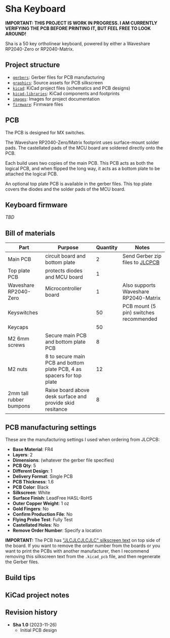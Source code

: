 # Sha Keyboard

**IMPORTANT: THIS PROJECT IS WORK IN PROGRESS. I AM CURRENTLY VERIFYING THE PCB BEFORE PRINTING IT, BUT FEEL FREE TO LOOK AROUND!**

Sha is a 50 key ortholinear keyboard, powered by either a Waveshare RP2040-Zero or RP2040-Matrix.

## Project structure

* [`gerbers`](gerbers): Gerber files for PCB manufacturing
* [`graphics`](graphics): Source assets for PCB silkscreen
* [`kicad`](kicad): KiCad project files (schematics and PCB designs)
* [`kicad-libraries`](kicad-libraries): KiCad components and footprints
* [`images`](images): Images for project documentation
* [`firmware`](firmware): Firmware files

## PCB

The PCB is designed for MX switches.

The Waveshare RP2040-Zero/Matrix footprint uses surface-mount solder pads. The castellated pads of the MCU board are soldered directly onto the PCB.

Each build uses two copies of the main PCB. This PCB acts as both the logical PCB, and when flipped the long way, it acts as a bottom plate to be attached the logical PCB.

An optional top plate PCB is available in the gerber files. This top plate covers the diodes and the solder pads of the MCU board.

## Keyboard firmware

*TBD*

## Bill of materials

Part | Purpose | Quantity | Notes
---- | ------- | -------- | -----
Main PCB  | circuit board and bottom plate | 2 | Send Gerber zip files to [JLCPCB](https://jlcpcb.com/)
Top plate PCB | protects diodes and MCU board | 1 |
Waveshare RP2040-Zero | Microcontroller board | 1 | Also supports Waveshare RP2040-Matrix
Keyswitches |  | 50 | PCB mount (5 pin) switches recommended
Keycaps |  | 50
M2 6mm screws | Secure main PCB and bottom plate PCB | 8 |
M2 nuts | 8 to secure main PCB and bottom plate PCB, 4 as spacers for top plate | 12 |
2mm tall rubber bumpons | Raise board above desk surface and provide skid resitance | 8 | 

## PCB manufacturing settings

These are the manufacturing settings I used when ordering from JLCPCB:

* **Base Material**: FR4
* **Layers**: 2
* **Dimensions**: (whatever the gerber file specifies)
* **PCB Qty**: 5
* **Different Design**: 1
* **Delivery Format**: Single PCB
* **PCB Thickness**: 1.6
* **PCB Color**: Black
* **Silkscreen**: White
* **Surface Finish**: LeadFree HASL-RoHS
* **Outer Copper Weight**: 1 oz
* **Gold Fingers**: No
* **Confirm Production File**: No
* **Flying Probe Test**: Fully Test
* **Castellated Holes**: No
* **Remove Order Number**: Specify a location

**IMPORTANT:** The PCB has ["JLCJLCJLCJLC" silkscreen text](https://support.jlcpcb.com/article/28-how-to-remove-order-number-from-your-pcb) on top side of the board. If you want to remove the order number from the boards or you want to print the PCBs with another manufacturer, then I recommend removing this silkscreen text from the `.kicad_pcb` file, and then regenerate the Gerber files.

## Build tips

## KiCad project notes

## Revision history

* **Sha 1.0** (2023-11-26)
     * Initial PCB design
